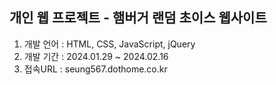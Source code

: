 <h2>개인 웹 프로젝트 - 햄버거 랜덤 초이스 웹사이트</h2>

1. 개발 언어 : HTML, CSS, JavaScript, jQuery
2. 개발 기간 : 2024.01.29 ~ 2024.02.16
3. 접속URL : seung567.dothome.co.kr 

